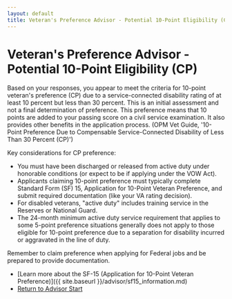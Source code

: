```yaml
---
layout: default
title: Veteran's Preference Advisor - Potential 10-Point Eligibility (CP)
---
```


# Veteran's Preference Advisor - Potential 10-Point Eligibility (CP)

Based on your responses, you appear to meet the criteria for 10-point veteran's preference (CP) due to a service-connected disability rating of at least 10 percent but less than 30 percent. This is an initial assessment and not a final determination of preference. This preference means that 10 points are added to your passing score on a civil service examination. It also provides other benefits in the application process. (OPM Vet Guide, '10-Point Preference Due to Compensable Service-Connected Disability of Less Than 30 Percent (CP)')

Key considerations for CP preference:
* You must have been discharged or released from active duty under honorable conditions (or expect to be if applying under the VOW Act).
* Applicants claiming 10-point preference must typically complete Standard Form (SF) 15, Application for 10-Point Veteran Preference, and submit required documentation (like your VA rating decision).
* For disabled veterans, "active duty" includes training service in the Reserves or National Guard.
* The 24-month minimum active duty service requirement that applies to some 5-point preference situations generally does not apply to those eligible for 10-point preference due to a separation for disability incurred or aggravated in the line of duty.

Remember to claim preference when applying for Federal jobs and be prepared to provide documentation.

* [Learn more about the SF-15 (Application for 10-Point Veteran Preference)]({{ site.baseurl }}/advisor/sf15_information.md)
* [Return to Advisor Start](./start.md)
